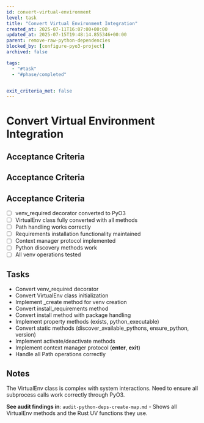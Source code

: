 ```yaml
---
id: convert-virtual-environment
level: task
title: "Convert Virtual Environment Integration"
created_at: 2025-07-11T16:07:00+00:00
updated_at: 2025-07-15T19:48:14.855346+00:00
parent: remove-raw-python-dependencies
blocked_by: [configure-pyo3-project]
archived: false

tags:
  - "#task"
  - "#phase/completed"


exit_criteria_met: false
---
```


# Convert Virtual Environment Integration

## Acceptance Criteria

## Acceptance Criteria

## Acceptance Criteria

- [ ] venv_required decorator converted to PyO3
- [ ] VirtualEnv class fully converted with all methods
- [ ] Path handling works correctly
- [ ] Requirements installation functionality maintained
- [ ] Context manager protocol implemented
- [ ] Python discovery methods work
- [ ] All venv operations tested

## Tasks

- Convert venv_required decorator
- Convert VirtualEnv class initialization
- Implement _create method for venv creation
- Convert install_requirements method
- Convert install method with package handling
- Implement property methods (exists, python_executable)
- Convert static methods (discover_available_pythons, ensure_python, version)
- Implement activate/deactivate methods
- Implement context manager protocol (__enter__, __exit__)
- Handle all Path operations correctly

## Notes

The VirtualEnv class is complex with system interactions. Need to ensure all subprocess calls work correctly through PyO3.

**See audit findings in**: `audit-python-deps-create-map.md` - Shows all VirtualEnv methods and the Rust UV functions they use.